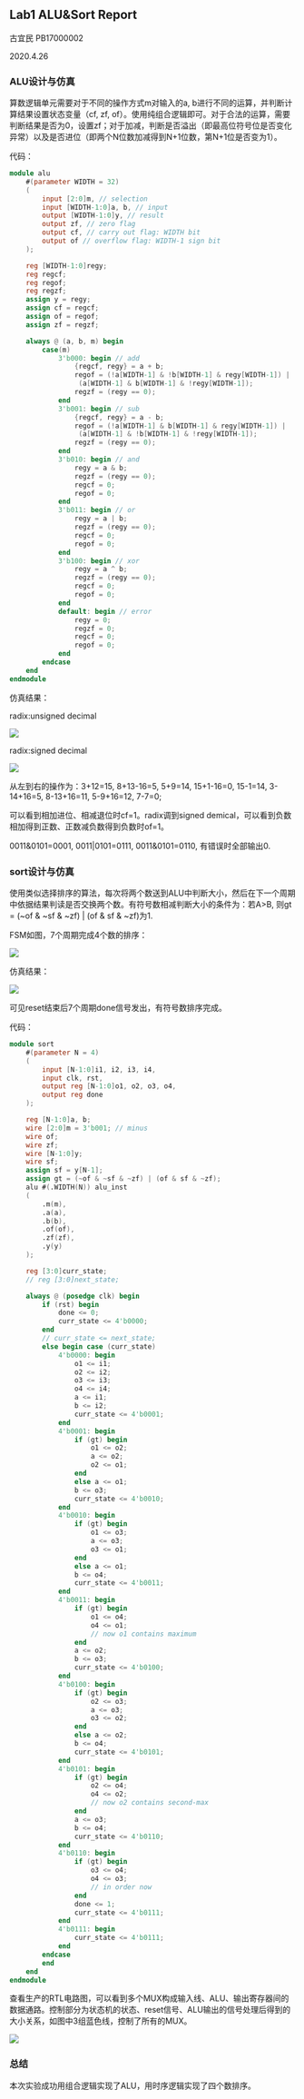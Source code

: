 ## Lab1 ALU&Sort Report

古宜民 PB17000002

2020.4.26

### ALU设计与仿真

算数逻辑单元需要对于不同的操作方式m对输入的a, b进行不同的运算，并判断计算结果设置状态变量（cf, zf, of）。使用纯组合逻辑即可。对于合法的运算，需要判断结果是否为0，设置zf；对于加减，判断是否溢出（即最高位符号位是否变化异常）以及是否进位（即两个N位数加减得到N+1位数，第N+1位是否变为1）。

代码：

```verilog
module alu
    #(parameter WIDTH = 32)
    (
        input [2:0]m, // selection
        input [WIDTH-1:0]a, b, // input
        output [WIDTH-1:0]y, // result
        output zf, // zero flag
        output cf, // carry out flag: WIDTH bit
        output of // overflow flag: WIDTH-1 sign bit
    );

    reg [WIDTH-1:0]regy;
    reg regcf;
    reg regof;
    reg regzf;
    assign y = regy;
    assign cf = regcf;
    assign of = regof;
    assign zf = regzf;

    always @ (a, b, m) begin
        case(m)
            3'b000: begin // add
                {regcf, regy} = a + b;
                regof = (!a[WIDTH-1] & !b[WIDTH-1] & regy[WIDTH-1]) |
                 (a[WIDTH-1] & b[WIDTH-1] & !regy[WIDTH-1]);
                regzf = (regy == 0);
            end
            3'b001: begin // sub
                {regcf, regy} = a - b;
                regof = (!a[WIDTH-1] & b[WIDTH-1] & regy[WIDTH-1]) |
                 (a[WIDTH-1] & !b[WIDTH-1] & !regy[WIDTH-1]);
                regzf = (regy == 0);
            end
            3'b010: begin // and
                regy = a & b;
                regzf = (regy == 0);
                regcf = 0;
                regof = 0;
            end
            3'b011: begin // or
                regy = a | b;
                regzf = (regy == 0);
                regcf = 0;
                regof = 0;
            end
            3'b100: begin // xor
                regy = a ^ b;
                regzf = (regy == 0);
                regcf = 0;
                regof = 0;
            end
            default: begin // error
                regy = 0;
                regzf = 0;
                regcf = 0;
                regof = 0;
            end
        endcase
    end
endmodule
```

仿真结果：

radix:unsigned decimal

![](pic1.png)

radix:signed decimal

![](pic2.png)

从左到右的操作为：3+12=15, 8+13-16=5, 5+9=14, 15+1-16=0, 15-1=14, 3-14+16=5, 8-13+16=11, 5-9+16=12, 7-7=0;

可以看到相加进位、相减退位时cf=1。radix调到signed demical，可以看到负数相加得到正数、正数减负数得到负数时of=1。

0011&0101=0001, 0011|0101=0111, 0011&0101=0110, 有错误时全部输出0. 

### sort设计与仿真

使用类似选择排序的算法，每次将两个数送到ALU中判断大小，然后在下一个周期中依据结果判读是否交换两个数。有符号数相减判断大小的条件为：若A>B, 则gt = (~of & ~sf & ~zf) | (of & sf & ~zf)为1.

FSM如图，7个周期完成4个数的排序：

![](diag1.png)

仿真结果：

![](pic3.png)

可见reset结束后7个周期done信号发出，有符号数排序完成。

代码：

```verilog
module sort
    #(parameter N = 4)
    (
        input [N-1:0]i1, i2, i3, i4,
        input clk, rst,
        output reg [N-1:0]o1, o2, o3, o4,
        output reg done
    );

    reg [N-1:0]a, b;
    wire [2:0]m = 3'b001; // minus
    wire of;
    wire zf;
    wire [N-1:0]y;
    wire sf;
    assign sf = y[N-1];
    assign gt = (~of & ~sf & ~zf) | (of & sf & ~zf);
    alu #(.WIDTH(N)) alu_inst
    (
        .m(m),
        .a(a),
        .b(b),
        .of(of),
        .zf(zf),
        .y(y)
    );

    reg [3:0]curr_state;
    // reg [3:0]next_state;

    always @ (posedge clk) begin
        if (rst) begin 
            done <= 0;
            curr_state <= 4'b0000;
        end
        // curr_state <= next_state;
        else begin case (curr_state)
            4'b0000: begin
                o1 <= i1;
                o2 <= i2;
                o3 <= i3;
                o4 <= i4;
                a <= i1;
                b <= i2;
                curr_state <= 4'b0001;
            end
            4'b0001: begin
                if (gt) begin
                    o1 <= o2;
                    a <= o2;
                    o2 <= o1;
                end
                else a <= o1;
                b <= o3;
                curr_state <= 4'b0010;
            end
            4'b0010: begin
                if (gt) begin
                    o1 <= o3;
                    a <= o3;
                    o3 <= o1;
                end
                else a <= o1;
                b <= o4;
                curr_state <= 4'b0011;
            end
            4'b0011: begin
                if (gt) begin
                    o1 <= o4;
                    o4 <= o1;
                    // now o1 contains maximum
                end
                a <= o2;
                b <= o3;
                curr_state <= 4'b0100;
            end
            4'b0100: begin
                if (gt) begin
                    o2 <= o3;
                    a <= o3;
                    o3 <= o2;
                end
                else a <= o2;
                b <= o4;
                curr_state <= 4'b0101;
            end
            4'b0101: begin
                if (gt) begin
                    o2 <= o4;
                    o4 <= o2;
                    // now o2 contains second-max
                end
                a <= o3;
                b <= o4;
                curr_state <= 4'b0110;
            end
            4'b0110: begin
                if (gt) begin
                    o3 <= o4;
                    o4 <= o3;
                    // in order now
                end
                done <= 1;
                curr_state <= 4'b0111;
            end
            4'b0111: begin
                curr_state <= 4'b0111;
            end
        endcase
        end
    end
endmodule
```

查看生产的RTL电路图，可以看到多个MUX构成输入线、ALU、输出寄存器间的数据通路。控制部分为状态机的状态、reset信号、ALU输出的信号处理后得到的大小关系，如图中3组蓝色线，控制了所有的MUX。

![](pic4.png)

### 总结

本次实验成功用组合逻辑实现了ALU，用时序逻辑实现了四个数排序。